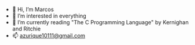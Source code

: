 - 👋 Hi, I’m Marcos
- 👀 I’m interested in everything
- 📖 I’m currently reading "The C Programming Language" by Kernighan and Ritchie
- 📫 azurique10111@gmail.com





<!---
[![Anurag's GitHub stats](https://github-readme-stats.vercel.app/api?username=uchoamp&show_icons=true&theme=radical)](https://github.com/anuraghazra/github-readme-stats)
[![Top Langs](https://github-readme-stats.vercel.app/api/top-langs/?username=uchoamp&layout=compact&show_icons=true&theme=radical)](https://github.com/anuraghazra/github-readme-stats)
--->

<!---
Azurique23/Azurique23 is a ✨ special ✨ repository because its `README.md` (this file) appears on your GitHub profile.
You can click the Preview link to take a look at your changes.
--->
